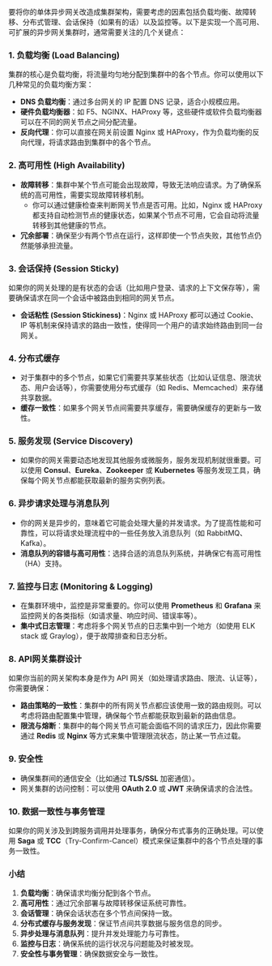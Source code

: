 要将你的单体异步网关改造成集群架构，需要考虑的因素包括负载均衡、故障转移、分布式管理、会话保持（如果有的话）以及监控等。以下是实现一个高可用、可扩展的异步网关集群时，通常需要关注的几个关键点：
### 1. **负载均衡 (Load Balancing)**

集群的核心是负载均衡，将流量均匀地分配到集群中的各个节点。你可以使用以下几种常见的负载均衡方案：
- **DNS 负载均衡**：通过多台网关的 IP 配置 DNS 记录，适合小规模应用。
- **硬件负载均衡器**：如 F5、NGINX、HAProxy 等，这些硬件或软件负载均衡器可以在不同的网关节点之间分配流量。
- **反向代理**：你可以直接在网关前设置 Nginx 或 HAProxy，作为负载均衡的反向代理，将请求路由到集群中的各个节点。
### 2. **高可用性 (High Availability)**

- **故障转移**：集群中某个节点可能会出现故障，导致无法响应请求。为了确保系统的高可用性，需要实现故障转移机制。
	- 你可以通过健康检查来判断网关节点是否可用。比如，Nginx 或 HAProxy 都支持自动检测节点的健康状态，如果某个节点不可用，它会自动将流量转移到其他健康的节点。
- **冗余部署**：确保至少有两个节点在运行，这样即使一个节点失败，其他节点仍然能够承担流量。
### 3. **会话保持 (Session Sticky)**

如果你的网关处理的是有状态的会话（比如用户登录、请求的上下文保存等），需要确保请求在同一个会话中被路由到相同的网关节点。
- **会话粘性 (Session Stickiness)**：Nginx 或 HAProxy 都可以通过 Cookie、IP 等机制来保持请求的路由一致性，使得同一个用户的请求始终路由到同一台网关。
### 4. **分布式缓存**

- 对于集群中的多个节点，如果它们需要共享某些状态（比如认证信息、限流状态、用户会话等），你需要使用分布式缓存（如 Redis、Memcached）来存储共享数据。
- **缓存一致性**：如果多个网关节点间需要共享缓存，需要确保缓存的更新与一致性。
### 5. **服务发现 (Service Discovery)**
- 如果你的网关需要动态地发现其他服务或微服务，服务发现机制就很重要。可以使用 **Consul**、**Eureka**、**Zookeeper** 或 **Kubernetes** 等服务发现工具，确保每个网关节点都能获取最新的服务实例列表。
### 6. **异步请求处理与消息队列**
- 你的网关是异步的，意味着它可能会处理大量的并发请求。为了提高性能和可靠性，可以将请求处理流程中的一些任务放入消息队列（如 RabbitMQ、Kafka）。
- **消息队列的容错与高可用性**：选择合适的消息队列系统，并确保它有高可用性（HA）支持。
### 7. **监控与日志 (Monitoring & Logging)**
- 在集群环境中，监控是非常重要的。你可以使用 **Prometheus** 和 **Grafana** 来监控网关的各类指标（如请求量、响应时间、错误率等）。
- **集中式日志管理**：考虑将多个网关节点的日志集中到一个地方（如使用 ELK stack 或 Graylog），便于故障排查和日志分析。
### 8. **API网关集群设计**
如果你当前的网关架构本身是作为 API 网关（如处理请求路由、限流、认证等），你需要确保：
- **路由策略的一致性**：集群中的所有网关节点都应该使用一致的路由规则。可以考虑将路由配置集中管理，确保每个节点都能获取到最新的路由信息。
- **限流与熔断**：集群中的每个网关节点可能会面临不同的请求压力，因此你需要通过 **Redis** 或 **Nginx** 等方式来集中管理限流状态，防止某一节点过载。
### 9. **安全性**
- 确保集群间的通信安全（比如通过 **TLS/SSL** 加密通信）。
- 网关集群的访问控制：可以使用 **OAuth 2.0** 或 **JWT** 来确保请求的合法性。
### 10. **数据一致性与事务管理**
如果你的网关涉及到跨服务调用并处理事务，确保分布式事务的正确处理。可以使用 **Saga** 或 **TCC**（Try-Confirm-Cancel）模式来保证集群中的各个节点处理的事务一致性。
### 小结
1. **负载均衡**：确保请求均衡分配到各个节点。
2. **高可用性**：通过冗余部署与故障转移保证系统可靠性。
3. **会话管理**：确保会话状态在多个节点间保持一致。
4. **分布式缓存与服务发现**：保证节点间共享数据与服务信息的同步。
5. **异步处理与消息队列**：提升并发处理能力与可靠性。
6. **监控与日志**：确保系统的运行状况与问题能及时被发现。
7. **安全性与事务管理**：确保数据安全与一致性。
